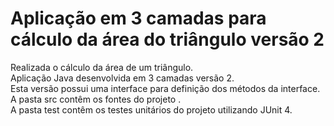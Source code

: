 # Aplicação em 3 camadas para cálculo da área do triângulo versão 2
Realizada o cálculo da área de um triângulo.<br>
Aplicação Java desenvolvida em 3 camadas versão 2.<br>
Esta versão possui uma interface para definição dos métodos da interface.
A pasta src contêm os fontes do projeto .<br>
A pasta test contêm os testes unitários do projeto utilizando JUnit 4.<br>
